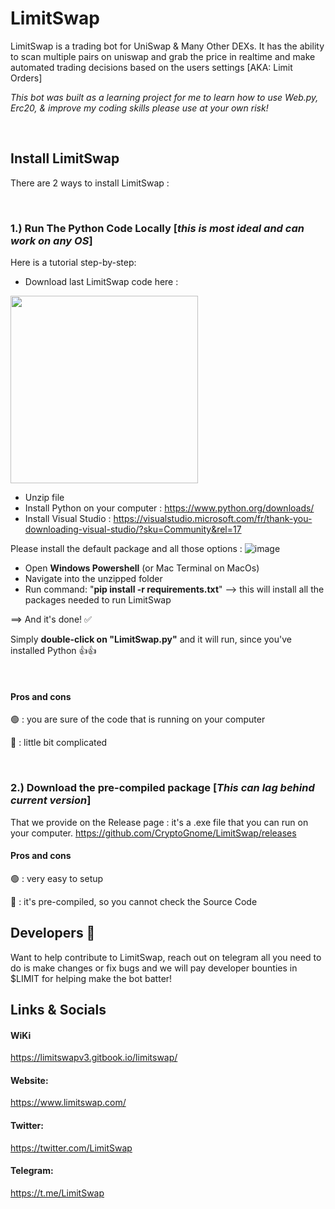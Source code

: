 # LimitSwap
LimitSwap is a trading bot for UniSwap & Many Other DEXs. It has the ability to scan multiple pairs on uniswap and grab the price in realtime and make automated trading decisions based on the users settings [AKA: Limit Orders]


*This bot was built as a learning project for me to learn how to use Web.py, Erc20, & improve my coding skills please use at your own risk!*

&nbsp;
&nbsp;

## Install LimitSwap
There are 2 ways to install LimitSwap : 

&nbsp;
&nbsp;


### 1.) Run The Python Code Locally [*this is most ideal and can work on any OS*]
Here is a tutorial step-by-step: 
- Download last LimitSwap code here : 
<img src="https://user-images.githubusercontent.com/70858574/145568534-e22c2887-d761-4fba-8dd0-f765b4300a6c.png" width="300">

- Unzip file
- Install Python on your computer : https://www.python.org/downloads/
- Install Visual Studio : https://visualstudio.microsoft.com/fr/thank-you-downloading-visual-studio/?sku=Community&rel=17

Please install the default package and all those options :
![image](https://user-images.githubusercontent.com/70858574/145580447-bd648d6d-c3ce-4dd9-8527-84ecfb5f30cc.png)

- Open **Windows Powershell** (or Mac Terminal on MacOs)
- Navigate into the unzipped folder 
- Run command: "**pip install -r requirements.txt**"  --> this will install all the packages needed to run LimitSwap

==> And it's done! ✅

Simply **double-click on "LimitSwap.py"** and it will run, since you've installed Python 👍👍

&nbsp;

#### Pros and cons
🟢 : you are sure of the code that is running on your computer

🔴 : little bit complicated

&nbsp;
&nbsp;

### 2.) Download the pre-compiled package [*This can lag behind current version*]
That we provide on the Release page : it's a .exe file that you can run on your computer.
https://github.com/CryptoGnome/LimitSwap/releases

#### Pros and cons
🟢 : very easy to setup

🔴 : it's pre-compiled, so you cannot check the Source Code


## Developers 🔧
Want to help contribute to LimitSwap, reach out on telegram all you need to do is make changes or fix bugs and we will pay developer bounties in $LIMIT for helping make the bot batter!


## Links & Socials

#### WiKi
https://limitswapv3.gitbook.io/limitswap/

#### Website:
https://www.limitswap.com/

#### Twitter:
https://twitter.com/LimitSwap

#### Telegram:
https://t.me/LimitSwap
